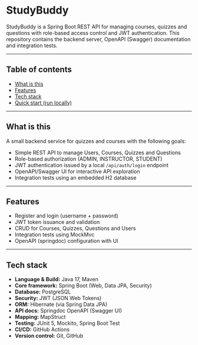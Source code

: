 # StudyBuddy

StudyBuddy is a Spring Boot REST API for managing courses, quizzes and questions with role-based access control and JWT authentication. This repository contains the backend server, OpenAPI (Swagger) documentation and integration tests.

---

## Table of contents

- [What is this](#what-is-this)
- [Features](#features)
- [Tech stack](#tech-stack)
- [Quick start (run locally)](#quick-start-run-locally)

---

## What is this

A small backend service for quizzes and courses with the following goals:

- Simple REST API to manage Users, Courses, Quizzes and Questions
- Role-based authorization (ADMIN, INSTRUCTOR, STUDENT)
- JWT authentication issued by a local `/api/auth/login` endpoint
- OpenAPI/Swagger UI for interactive API exploration
- Integration tests using an embedded H2 database

---

## Features

- Register and login (username + password)
- JWT token issuance and validation
- CRUD for Courses, Quizzes, Questions and Users
- Integration tests using MockMvc
- OpenAPI (springdoc) configuration with UI

---

## Tech stack


- **Language & Build:** Java 17, Maven  
- **Core framework:** Spring Boot (Web, Data JPA, Security)  
- **Database:** PostgreSQL  
- **Security:** JWT (JSON Web Tokens)  
- **ORM:** Hibernate (via Spring Data JPA)  
- **API docs:** Springdoc OpenAPI (Swagger UI)  
- **Mapping:** MapStruct  
- **Testing:** JUnit 5, Mockito, Spring Boot Test  
- **CI/CD:** GitHub Actions  
- **Version control:** Git, GitHub
